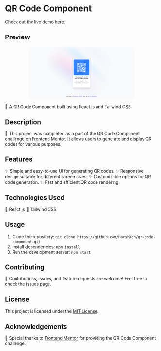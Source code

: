 # QR Code Component

Check out the live demo [here](https://qr-codeharshx.netlify.app).

## Preview

<div style="display: grid; justify-items: center; overflow :hidden ">
  <img src="public/qr.png" alt="Project Preview" style="width: 70%; height: auto; border-radius: 12px;">
</div>

📱 A QR Code Component built using React.js and Tailwind CSS.

## Description

🚀 This project was completed as a part of the QR Code Component challenge on Frontend Mentor. It allows users to generate and display QR codes for various purposes.

## Features

✨ Simple and easy-to-use UI for generating QR codes.
✨ Responsive design suitable for different screen sizes.
✨ Customizable options for QR code generation.
✨ Fast and efficient QR code rendering.

## Technologies Used

🔧 React.js
🎨 Tailwind CSS

## Usage

1. Clone the repository: `git clone https://github.com/HarshXch/qr-code-component.git`
2. Install dependencies: `npm install`
3. Run the development server: `npm start`

## Contributing

🤝 Contributions, issues, and feature requests are welcome! Feel free to check the [issues page](https://github.com/HarshXch/qr-code-component/issues).

## License

This project is licensed under the [MIT License](https://opensource.org/licenses/MIT).

## Acknowledgements

🙏 Special thanks to [Frontend Mentor](https://www.frontendmentor.io/) for providing the QR Code Component challenge.
